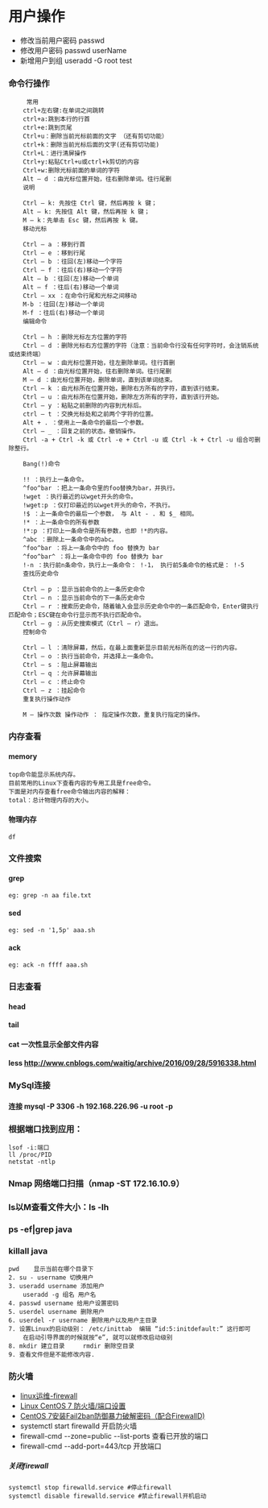 # 用户操作
* 修改当前用户密码 passwd
* 修改用户密码 passwd userName
* 新增用户到组 useradd -G root test


### 命令行操作
````
     常用
    ctrl+左右键:在单词之间跳转
    ctrl+a:跳到本行的行首
    ctrl+e:跳到页尾
    Ctrl+u：删除当前光标前面的文字 （还有剪切功能）
    ctrl+k：删除当前光标后面的文字(还有剪切功能)
    Ctrl+L：进行清屏操作
    Ctrl+y:粘贴Ctrl+u或ctrl+k剪切的内容
    Ctrl+w:删除光标前面的单词的字符
    Alt – d ：由光标位置开始，往右删除单词。往行尾删
    说明
    
    Ctrl – k: 先按住 Ctrl 键，然后再按 k 键；
    Alt – k: 先按住 Alt 键，然后再按 k 键；
    M – k：先单击 Esc 键，然后再按 k 键。
    移动光标
    
    Ctrl – a ：移到行首
    Ctrl – e ：移到行尾
    Ctrl – b ：往回(左)移动一个字符
    Ctrl – f ：往后(右)移动一个字符
    Alt – b ：往回(左)移动一个单词
    Alt – f ：往后(右)移动一个单词
    Ctrl – xx ：在命令行尾和光标之间移动
    M-b ：往回(左)移动一个单词
    M-f ：往后(右)移动一个单词
    编辑命令
    
    Ctrl – h ：删除光标左方位置的字符
    Ctrl – d ：删除光标右方位置的字符（注意：当前命令行没有任何字符时，会注销系统或结束终端）
    Ctrl – w ：由光标位置开始，往左删除单词。往行首删
    Alt – d ：由光标位置开始，往右删除单词。往行尾删
    M – d ：由光标位置开始，删除单词，直到该单词结束。
    Ctrl – k ：由光标所在位置开始，删除右方所有的字符，直到该行结束。
    Ctrl – u ：由光标所在位置开始，删除左方所有的字符，直到该行开始。
    Ctrl – y ：粘贴之前删除的内容到光标后。
    ctrl – t ：交换光标处和之前两个字符的位置。
    Alt + . ：使用上一条命令的最后一个参数。
    Ctrl – _ ：回复之前的状态。撤销操作。
    Ctrl -a + Ctrl -k 或 Ctrl -e + Ctrl -u 或 Ctrl -k + Ctrl -u 组合可删除整行。
    
    Bang(!)命令
    
    !! ：执行上一条命令。
    ^foo^bar ：把上一条命令里的foo替换为bar，并执行。
    !wget ：执行最近的以wget开头的命令。
    !wget:p ：仅打印最近的以wget开头的命令，不执行。
    !$ ：上一条命令的最后一个参数， 与 Alt - . 和 $_ 相同。
    !* ：上一条命令的所有参数
    !*:p ：打印上一条命令是所有参数，也即 !*的内容。
    ^abc ：删除上一条命令中的abc。
    ^foo^bar ：将上一条命令中的 foo 替换为 bar
    ^foo^bar^ ：将上一条命令中的 foo 替换为 bar
    !-n ：执行前n条命令，执行上一条命令： !-1， 执行前5条命令的格式是： !-5
    查找历史命令
    
    Ctrl – p ：显示当前命令的上一条历史命令
    Ctrl – n ：显示当前命令的下一条历史命令
    Ctrl – r ：搜索历史命令，随着输入会显示历史命令中的一条匹配命令，Enter键执行匹配命令；ESC键在命令行显示而不执行匹配命令。
    Ctrl – g ：从历史搜索模式（Ctrl – r）退出。
    控制命令
    
    Ctrl – l ：清除屏幕，然后，在最上面重新显示目前光标所在的这一行的内容。
    Ctrl – o ：执行当前命令，并选择上一条命令。
    Ctrl – s ：阻止屏幕输出
    Ctrl – q ：允许屏幕输出
    Ctrl – c ：终止命令
    Ctrl – z ：挂起命令
    重复执行操作动作
    
    M – 操作次数 操作动作 ： 指定操作次数，重复执行指定的操作。
````

### 内存查看
#### memory
    top命令能显示系统内存。
    目前常用的Linux下查看内容的专用工具是free命令。
    下面是对内存查看free命令输出内容的解释：
    total：总计物理内存的大小。
    
#### 物理内存
    df

### 文件搜索
#### grep
    eg: grep -n aa file.txt
#### sed 
    eg: sed -n '1,5p' aaa.sh
#### ack 
    eg: ack -n ffff aaa.sh 

### 日志查看
#### head
#### tail
#### cat 一次性显示全部文件内容
#### less http://www.cnblogs.com/waitig/archive/2016/09/28/5916338.html

### MySql连接
#### 连接 mysql -P 3306 -h 192.168.226.96 -u root -p

### 根据端口找到应用：
````
lsof -i:端口
ll /proc/PID
netstat -ntlp
````

### Nmap 网络端口扫描（nmap -ST 172.16.10.9）

###  ls以M查看文件大小：ls -lh

### ps -ef|grep java

###  killall java

````
pwd    显示当前在哪个目录下
2. su - username 切换用户  
3. useradd username 添加用户
	useradd -g 组名 用户名
4. passwd username 给用户设置密码
5. userdel username 删除用户
6. userdel -r username 删除用户以及用户主目录
7. 设置Linux的启动级别： /etc/inittab  编辑 “id:5:initdefault:” 这行即可
	在启动引导界面的时候就按“e”, 就可以就修改启动级别 
8. mkdir 建立目录     rmdir 删除空目录
9. 查看文件但是不能修改内容.
````

### 防火墙
* [linux运维-firewall](http://blog.csdn.net/ma_jia_min/article/details/73155542)
* [Linux CentOS 7 防火墙/端口设置](https://www.cnblogs.com/taiyonghai/p/5825578.html)
* [CentOS 7安装Fail2ban防御暴力破解密码（配合FirewallD)](http://blog.163.com/l1_jun/blog/static/14386388201642443431107/)
* systemctl start firewalld 开启防火墙
* firewall-cmd --zone=public --list-ports  查看已开放的端口
* firewall-cmd --add-port=443/tcp   开放端口

##### 关闭firewall
````aidl
systemctl stop firewalld.service #停止firewall
systemctl disable firewalld.service #禁止firewall开机启动
````